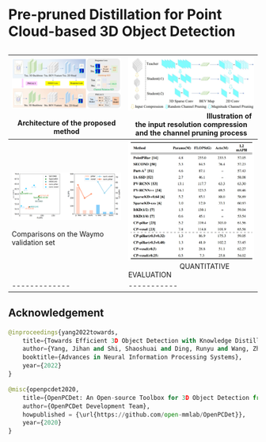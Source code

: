 # Pre-pruned Distillation for Point Cloud-based 3D Object Detection
## 
![](https://github.com/lifuyang-1919/Efficient-Distillation/blob/main/docs/frame.jpg)  <img width=150/> Architecture of the proposed method | ![](https://github.com/lifuyang-1919/Efficient-Distillation/blob/main/docs/pru.jpg)  <img width=150/> Illustration of the input resolution compression and the channel pruning process |
------------- | ----------- |
![](https://github.com/lifuyang-1919/Efficient-Distillation/blob/main/docs/efficiency.png) <img width=200/> Comparisons on the Waymo validation set| ![](https://github.com/lifuyang-1919/Efficient-Distillation/blob/main/docs/tab.jpg)  <img width=100/> QUANTITATIVE EVALUATION |
------------- | ----------- |


## Acknowledgement
```python
@inproceedings{yang2022towards,
    title={Towards Efficient 3D Object Detection with Knowledge Distillation},
    author={Yang, Jihan and Shi, Shaoshuai and Ding, Runyu and Wang, Zhe and Qi, Xiaojuan},
    booktitle={Advances in Neural Information Processing Systems},
    year={2022}
}
```
```python
@misc{openpcdet2020,
    title={OpenPCDet: An Open-source Toolbox for 3D Object Detection from Point Clouds},
    author={OpenPCDet Development Team},
    howpublished = {\url{https://github.com/open-mmlab/OpenPCDet}},
    year={2020}
}
```
